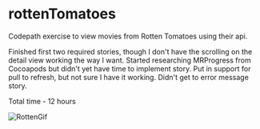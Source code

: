 rottenTomatoes
==============

Codepath exercise to view movies from Rotten Tomatoes using their api.

Finished first two required stories, though I don't have the scrolling on the detail view working the way I want.
Started researching MRProgress from Cocoapods but didn't yet have time to implement story.
Put in support for pull to refresh, but not sure I have it working.
Didn't get to error message story.

Total time - 12 hours


![RottenGif](pb-Rotten.gif)



